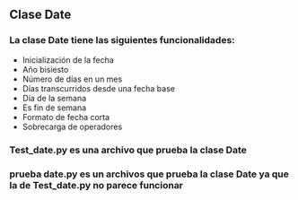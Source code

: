 ## Clase Date ##
### La clase Date tiene las siguientes funcionalidades: ###
- Inicialización de la fecha
- Año bisiesto
- Número de días en un mes
- Días transcurridos desde una fecha base
- Día de la semana
- Es fin de semana
- Formato de fecha corta
- Sobrecarga de operadores

### Test_date.py es una archivo que prueba la clase Date ###
### prueba date.py es un archivos que prueba la clase Date ya que la de Test_date.py no parece funcionar ###